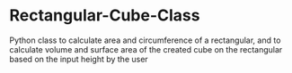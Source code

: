 # Rectangular-Cube-Class
 Python class to calculate area and circumference of a rectangular, and to calculate volume and surface area of the created cube on the rectangular based on the input height by the user
